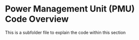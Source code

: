 # Power Management Unit (PMU) Code Overview

This is a subfolder file to explain the code within this section
